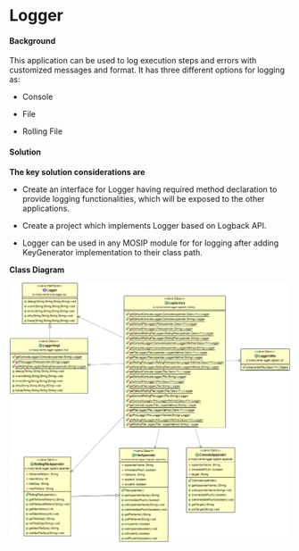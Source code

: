 ﻿# Logger

#### Background

This application can be used to log execution steps and errors with customized messages and format. It has three different options for logging as:


- Console


- File


- Rolling File



#### Solution



**The key solution considerations are**


- Create an interface for Logger having required method declaration to provide logging functionalities, which will be exposed to the other applications.


- Create a project which implements Logger based on Logback API.


- Logger can be used in any MOSIP module for for logging after adding KeyGenerator implementation to their class path.


**Class Diagram**



![Class Diagram](_images/kernel-logger-cd.png)

